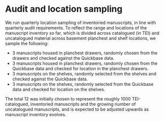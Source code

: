 # Audit and location sampling

We run quarterly location sampling of inventoried manuscripts, in line with quarterly audit requirements. To reflect the range and locations of the manuscript inventory so far, which is divided across catalogued (in TEI) and uncatalogued material across basement planchest and shelf locations, we sample the following:

* 3 manuscripts housed in planchest drawers, randomly chosen from the drawers and checked against the Quickbase data.
* 3 manuscripts housed in planchest drawers, randomly chosen from the Quickbase data and checked for location in the planchest drawers.
* 3 manuscripts on the shelves, randomly selected from the shelves and checked against the Quickbase data.
* 3 manuscripts on the shelves, randomly selected from the Quickbase data and checked for location on the shelves.

The total 12 was initially chosen to represent the roughly 1000 TEI-catalogued, inventoried manuscripts and the growing number of uncatalogued manuscripts, and is expected to be adjusted upwards as manuscript inventory evolves.

